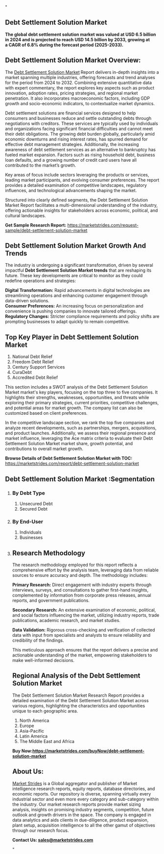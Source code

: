 "<h2>Debt Settlement Solution Market</h2>
<p><strong>The global debt settlement solution market was valued at USD 6.5 billion in 2024 and is projected to reach USD 14.5 billion by 2033, growing at a CAGR of 6.8% during the forecast period (2025-2033).</strong></p>
<h2>Debt Settlement Solution Market Overview:</h2>
<p>The <a href=https://marketstrides.com/report/debt-settlement-solution-market>Debt Settlement Solution Market</a><strong> </strong>Report delivers in-depth insights into a market spanning multiple industries, offering forecasts and trend analyses for the period from 2024 to 2032. Combining extensive quantitative data with expert commentary, the report explores key aspects such as product innovation, adoption rates, pricing strategies, and regional market penetration. It also incorporates macroeconomic factors, including GDP growth and socio-economic indicators, to contextualize market dynamics.</p>
<p>Debt settlement solutions are financial services designed to help consumers and businesses reduce and settle outstanding debts through negotiations with creditors. These services are typically used by individuals and organizations facing significant financial difficulties and cannot meet their debt obligations. The growing debt burden globally, particularly amid economic downturns and rising interest rates, has spurred demand for effective debt management strategies. Additionally, the increasing awareness of debt settlement services as an alternative to bankruptcy has fueled market expansion. Factors such as rising household debt, business loan defaults, and a growing number of credit card users have all contributed to the market’s growth.</p>
<p>Key areas of focus include sectors leveraging the products or services, leading market participants, and evolving consumer preferences. The report provides a detailed examination of competitive landscapes, regulatory influences, and technological advancements shaping the market.</p>
<p>Structured into clearly defined segments, the Debt Settlement Solution Market Report facilitates a multi-dimensional understanding of the industry, offering actionable insights for stakeholders across economic, political, and cultural landscapes.</p>
<p><strong>Get Sample Research Report:</strong> <a href=https://marketstrides.com/request-sample/debt-settlement-solution-market>https://marketstrides.com/request-sample/debt-settlement-solution-market</a></p>
<h2>Debt Settlement Solution Market Growth And Trends</h2>
<p>The industry is undergoing a significant transformation, driven by several impactful <strong>Debt Settlement Solution Market trends</strong> that are reshaping its future. These key developments are critical to monitor as they could redefine operations and strategies:</p>
<p><strong>Digital Transformation:</strong> Rapid advancements in digital technologies are streamlining operations and enhancing customer engagement through data-driven solutions.<br /><strong>Consumer Preferences:</strong> An increasing focus on personalization and convenience is pushing companies to innovate tailored offerings.<br /><strong>Regulatory Changes:</strong> Stricter compliance requirements and policy shifts are prompting businesses to adapt quickly to remain competitive.</p>
<h2>Top Key Player in Debt Settlement Solution Market</h2>
<p><ol>
<li>National Debt Relief</li>
<li>Freedom Debt Relief</li>
<li>Century Support Services</li>
<li>CuraDebt</li>
<li>Accredited Debt Relief</li>
</ol></p>
<p>This section includes a SWOT analysis of the Debt Settlement Solution Market market's key players, focusing on the top three to five companies. It highlights their strengths, weaknesses, opportunities, and threats while exploring their primary strategies, current priorities, competitive challenges, and potential areas for market growth. The company list can also be customized based on client preferences.</p>
<p>In the competitive landscape section, we rank the top five companies and analyze recent developments, such as partnerships, mergers, acquisitions, and product launches. Additionally, we assess their regional presence and market influence, leveraging the Ace matrix criteria to evaluate their Debt Settlement Solution Market market share, growth potential, and contributions to overall market growth.</p>
<p><strong>Browse Details of Debt Settlement Solution Market with TOC:</strong> <a href=https://marketstrides.com/report/debt-settlement-solution-market>https://marketstrides.com/report/debt-settlement-solution-market</a></p>
<h2>Debt Settlement Solution Market :Segmentation</h2>
<p><ol>
<li>
<h3>By Debt Type</h3>
<ol>
<li>Unsecured Debt</li>
<li>Secured Debt</li>
</ol>
</li>
<li>
<h3>By End-User</h3>
<ol>
<li>Individuals</li>
<li>Businesses</li>
</ol>
</li>
<li></p>
<h2>Research Methodology</h2>
<p>The research methodology employed for this report reflects a comprehensive effort by the analysis team, leveraging data from reliable sources to ensure accuracy and depth. The methodology includes:</p>
<p><strong>Primary Research:</strong> Direct engagement with industry experts through interviews, surveys, and consultations to gather first-hand insights, complemented by information from corporate press releases, annual reports, and government publications.</p>
<p><strong>Secondary Research:</strong> An extensive examination of economic, political, and social factors influencing the market, utilizing industry reports, trade publications, academic research, and market studies.</p>
<p><strong>Data Validation:</strong> Rigorous cross-checking and verification of collected data with input from specialists and analysts to ensure reliability and credibility of the findings.</p>
<p>This meticulous approach ensures that the report delivers a precise and actionable understanding of the market, empowering stakeholders to make well-informed decisions.</p>
<h2>Regional Analysis of the Debt Settlement Solution Market</h2>
<p>The Debt Settlement Solution Market Research Report provides a detailed examination of the Debt Settlement Solution Market across various regions, highlighting the characteristics and opportunities unique to each geographic area.</p>
<p><ol>
<li>North America</li>
<li>Europe</li>
<li>Asia-Pacific</li>
<li>Latin America</li>
<li>The Middle East and Africa</li>
</ol></p>
<p><strong>Buy Now:<a href=https://marketstrides.com/buyNow/debt-settlement-solution-market?price=single_price>https://marketstrides.com/buyNow/debt-settlement-solution-market</a></strong></p>
<h2>About Us:</h2>
<p><a href=https://marketstrides.com/>Market Strides</a> is a Global aggregator and publisher of Market intelligence research reports, equity reports, database directories, and economic reports. Our repository is diverse, spanning virtually every industrial sector and even more every category and sub-category within the industry. Our market research reports provide market sizing analysis, insights on promising industry segments, competition, future outlook and growth drivers in the space. The company is engaged in data analytics and aids clients in due-diligence, product expansion, plant setup, acquisition intelligence to all the other gamut of objectives through our research focus.</p>
<p><strong>Contact Us: <a href=mailto:sales@marketstrides.com>sales@marketstrides.com</a></strong></p>"
